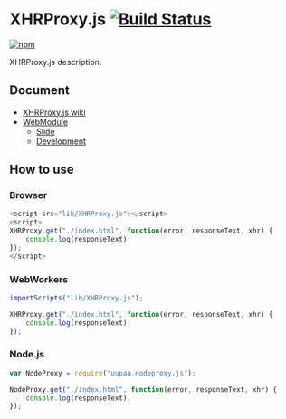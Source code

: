 # XHRProxy.js [![Build Status](https://travis-ci.org/uupaa/XHRProxy.js.png)](http://travis-ci.org/uupaa/XHRProxy.js)

[![npm](https://nodei.co/npm/uupaa.xhrproxy.js.png?downloads=true&stars=true)](https://nodei.co/npm/uupaa.xhrproxy.js/)

XHRProxy.js description.

## Document

- [XHRProxy.js wiki](https://github.com/uupaa/XHRProxy.js/wiki/XHRProxy)
- [WebModule](https://github.com/uupaa/WebModule)
    - [Slide](http://uupaa.github.io/Slide/slide/WebModule/index.html)
    - [Development](https://github.com/uupaa/WebModule/wiki/Development)


## How to use

### Browser

```js
<script src="lib/XHRProxy.js"></script>
<script>
XHRProxy.get("./index.html", function(error, responseText, xhr) {
    console.log(responseText);
});
</script>
```

### WebWorkers

```js
importScripts("lib/XHRProxy.js");

XHRProxy.get("./index.html", function(error, responseText, xhr) {
    console.log(responseText);
});
```

### Node.js

```js
var NodeProxy = require("uupaa.nodeproxy.js");

NodeProxy.get("./index.html", function(error, responseText, xhr) {
    console.log(responseText);
});
```
